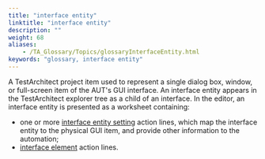 ```yaml
--- 
title: "interface entity"
linktitle: "interface entity"
description: ""
weight: 68
aliases: 
    - /TA_Glossary/Topics/glossaryInterfaceEntity.html
keywords: "glossary, interface entity"
---
```


A TestArchitect project item used to represent a single dialog box, window, or full-screen item of the AUT's GUI interface. An interface entity appears in the TestArchitect explorer tree as a child of an interface. In the editor, an interface entity is presented as a worksheet containing:

-   one or more [interface entity setting](/automation-guide/action-based-testing-language/built-in-actions/test-support-actions/interface-handling/interface-entity-setting) action lines, which map the interface entity to the physical GUI item, and provide other information to the automation;
-   [interface element](/user-guide/support/glossary-of-terms/interface-element) action lines.

